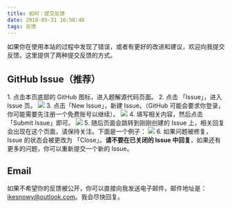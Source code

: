 ```yaml
---
title: 如何：提交反馈
date: 2018-05-31 16:58:48
tags: 反馈
---
```


如果你在使用本站的过程中发现了错误，或者有更好的改进和建议，欢迎向我提交反馈。这里提供了两种提交反馈的方式。

## GitHub Issue（推荐）

1\. 点击本页底部的 GitHub 图标，进入题解源代码页面。
2\. 点击 「Issue」，进入 Issue 页。
![](./1.png)
3\. 点击「New Issue」，新建 Issue。（GitHub 可能会要求你登录，你可能需要先注册一个免费账号以继续）。
![](./2.png)
4\. 填写相关内容，然后点击「Submit Issue」即可。
![](./3.png)
5\. 随后页面会跳转到刚刚创建的 Issue 上，相关回复会出现在这个页面，请保持关注。下面是一个例子：
![](./4.png)
6\. 如果问题被修复，Issue 的状态会被更改为 「Close」。**请不要在已关闭的 Issue 中回复**，如果还有更多的问题，你可以重新提交一个新的 Issue。

## Email

如果不希望你的反馈被公开，你可以直接向我发送电子邮件，邮件地址是：ikesnowy@outlook.com。我会尽快回复。